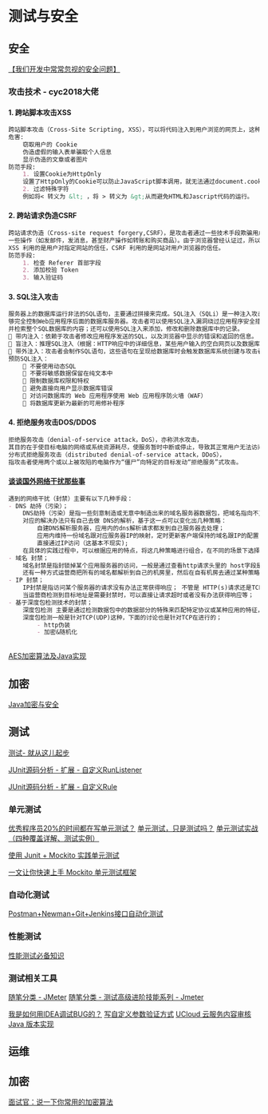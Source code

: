 # 测试与安全
## 安全
[【我们开发中常常忽视的安全问题】](https://www.cnblogs.com/jian0110/p/11125580.html)
### 攻击技术 - cyc2018大佬
#### 1. 跨站脚本攻击XSS
```markdown
跨站脚本攻击（Cross-Site Scripting, XSS），可以将代码注入到用户浏览的网页上，这种代码包括 HTML 和JavaScript。
危害:
    窃取用户的 Cookie
    伪造虚假的输入表单骗取个人信息
    显示伪造的文章或者图片
防范手段:
    1. 设置Cookie为HttpOnly
    设置了HttpOnly的Cookie可以防止JavaScript脚本调用，就无法通过document.cookie获取用户Cookie信息。
    2. 过滤特殊字符
    例如将< 转义为 &lt; ，将 > 转义为 &gt;从而避免HTML和Jascript代码的运行。
```
#### 2. 跨站请求伪造CSRF
```markdown
跨站请求伪造（Cross-site request forgery,CSRF），是攻击者通过一些技术手段欺骗用户的浏览器去访问一个自己曾经认证过的网站并执行
一些操作（如发邮件，发消息，甚至财产操作如转账和购买商品）。由于浏览器曾经认证过，所以被访问的网站会认为是真正的用户操作而去执行。
XSS 利用的是用户对指定网站的信任，CSRF 利用的是网站对用户浏览器的信任。
防范手段:    
    1. 检查 Referer 首部字段
    2. 添加校验 Token
    3. 输入验证码
```
#### 3. SQL注入攻击
```markdown
服务器上的数据库运行非法的SQL语句，主要通过拼接来完成。SQL注入（SQLi）是一种注入攻击，它通过将任意SQL代码插入数据库查询，使攻击者能
够完全控制Web应用程序后面的数据库服务器。攻击者可以使用SQL注入漏洞绕过应用程序安全措施；可以绕过网页或Web应用程序的身份验证和授权，
并检索整个SQL数据库的内容；还可以使用SQL注入来添加，修改和删除数据库中的记录。
 带内注入：依赖于攻击者修改应用程序发送的SQL，以及浏览器中显示的错误和返回的信息。
 盲注入：推理SQL注入（根据：HTTP响应中的详细信息，某些用户输入的空白网页以及数据库响应某些用户输入需要多长时间）
 带外注入：攻击者会制作SQL语句，这些语句在呈现给数据库时会触发数据库系统创建与攻击者控制的外部服务器的连接。
预防SQL注入：
     不要使用动态SQL
     不要将敏感数据保留在纯文本中
     限制数据库权限和特权
     避免直接向用户显示数据库错误
     对访问数据库的 Web 应用程序使用 Web 应用程序防火墙（WAF）
     将数据库更新为最新的可用修补程序
```
#### 4. 拒绝服务攻击DOS/DDOS
```markdown
拒绝服务攻击（denial-of-service attack，DoS），亦称洪水攻击，
其目的在于使目标电脑的网络或系统资源耗尽，使服务暂时中断或停止，导致其正常用户无法访问。
分布式拒绝服务攻击（distributed denial-of-service attack，DDoS），
指攻击者使用两个或以上被攻陷的电脑作为“僵尸”向特定的目标发动“拒绝服务”式攻击。
```
#### [谈谈国外网络干扰那些事](https://www.cnblogs.com/WoodJim/p/9941583.html)
```markdown
遇到的网络干扰（封禁）主要有以下几种手段：
- DNS 劫持（污染）；
    DNS劫持（污染）是指一些刻意制造或无意中制造出来的域名服务器数据包，把域名指向不正确的IP地址（或运营商自己的IP地址),如把某应用的域名解析为:127.0.0.1的本地地址。
    对应的解决办法只有自己去做 DNS的解析，基于这一点可以变化出几种策略：
        自建DNS解析服务器，应用内的dns解析请求都发到自己服务器去处理；
        应用内维持一份域名跟对应服务器IP的映射，定时更新客户端保持的域名跟IP的配置；
        直接通过IP访问（这基本不现实);
    在具体的实践过程中，可以根据应用的特点，将这几种策略进行组合，在不同的场景下选择不同的策略，如发现服务器访问不了时，先采用配置里的Ip进行访问等等；
- 域名 封禁；
    域名封禁是指封锁掉某个应用服务器的访问，一般是通过查看http请求头里的 host字段是否是要封禁的域名； 
    还有一种方式运营商把所有的域名都解析到自己的机房里，然后在自有机房去通过某种策略来决定是否让这个请求继续
- IP 封禁；
    IP封禁是指访问某个服务器的请求没有办法正常获得响应； 不管是 HTTP(s)请求还是TCP(UDP)请求都需要有一个目标地址（IP），
    当运营商检测到目标地址是需要封禁时，可以直接让请求超时或者没有办法获得响应等；
- 基于深度包检测技术的封禁；
    深度包检测 主要是通过检测数据包中的数据部分的特殊来匹配特定协议或某种应用的特征，然后决定是否可以路由到其他地方，
    深度包检测一般是针对TCP(UDP)这种，下面的讨论也是针对TCP在进行的；
        - http伪装
        - 加密&随机化
        
```

[AES加密算法及Java实现](https://www.cnblogs.com/mx-lqk/p/10285379.html)

## 加密
[Java加密与安全](https://www.cnblogs.com/reminis/p/13264132.html)

## 测试
[测试- 就从这儿起步](https://www.cnblogs.com/gxunique/p/10983460.html)

[JUnit源码分析 - 扩展 - 自定义RunListener](https://www.cnblogs.com/coolstream/p/9756336.html)

[JUnit源码分析 - 扩展 - 自定义Rule](https://www.cnblogs.com/coolstream/p/9756334.html)

### 单元测试
[优秀程序员20%的时间都在写单元测试？](https://mp.weixin.qq.com/s?__biz=MzIxMjE5MTE1Nw==&mid=2653198886&idx=2&sn=25262040afc8fa3ac85d1525991e4a44&chksm=8c99e8fcbbee61ea98d52acc87981e3e0a7433a29351c599769f8b41c94843edd544ad67832a&mpshare=1&scene=23&srcid=#rd)
[单元测试，只是测试吗？](https://mp.weixin.qq.com/s?__biz=MzIzOTU0NTQ0MA==&mid=2247498692&idx=1&sn=8cb2e9009c1ec554608ffd27c02da74d&chksm=e92ac6cbde5d4fdd1a8a23d0223d84d6752efbd379d163ace1ffce0150e7989cb67d1f608045&mpshare=1&scene=23&srcid=08183PLhoVzIH29jhMvYeW9v&sharer_sharetime=1597712352333&sharer_shareid=d812adcc01829f0f7f8fb06aea118511#rd)
[单元测试实战（四种覆盖详解、测试实例）](https://www.cnblogs.com/csonezp/p/11757967.html) 

[使用 Junit + Mockito 实践单元测试](https://www.cnblogs.com/jmcui/p/12802099.html)

[一文让你快速上手 Mockito 单元测试框架](https://www.cnblogs.com/mghio/p/12996447.html)

### 自动化测试
[Postman+Newman+Git+Jenkins接口自动化测试](https://www.cnblogs.com/wuweiblogs/p/13024263.html)
### 性能测试
[性能测试必备知识](https://www.cnblogs.com/poloyy/category/1806772.html)

### 测试相关工具
[随笔分类 - JMeter](https://www.cnblogs.com/du-hong/category/1149349.html)
[随笔分类 - 测试高级进阶技能系列 - Jmeter](https://www.cnblogs.com/poloyy/category/1746599.html)

[我是如何用IDEA调试BUG的？](https://www.cnblogs.com/coderxx/p/12597824.html)
[写自定义参数验证方式](https://www.cnblogs.com/wangrudong003/p/11966755.html)
[UCloud 云服务内容审核 Java 版本实现](https://www.cnblogs.com/smallSevens/p/11957664.html)

## 运维

## 加密
[面试官：说一下你常用的加密算法](https://www.cnblogs.com/zhixie/p/13407823.html)